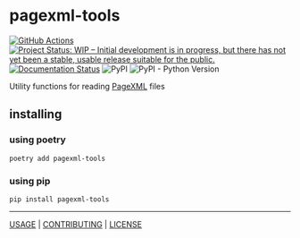 # pagexml-tools

[![GitHub Actions](https://github.com/knaw-huc/pagexml/workflows/tests/badge.svg)](https://github.com/knaw-huc/pagexml/actions)
[![Project Status: WIP – Initial development is in progress, but there has not yet been a stable, usable release suitable for the public.](https://www.repostatus.org/badges/latest/wip.svg)](https://www.repostatus.org/#wip)
[![Documentation Status](https://readthedocs.org/projects/pagexml/badge/?version=latest)](https://pagexml.readthedocs.io/en/latest/?badge=latest)
![PyPI](https://img.shields.io/pypi/v/pagexml-tools)
![PyPI - Python Version](https://img.shields.io/pypi/pyversions/pagexml-tools)

Utility functions for reading [PageXML](https://www.primaresearch.org/tools/PAGELibraries) files

## installing

### using poetry

```commandline
poetry add pagexml-tools
```

### using pip

```commandline
pip install pagexml-tools
```

----

[USAGE](https://pagexml.readthedocs.io/en/latest/) |
[CONTRIBUTING](CONTRIBUTING.md) |
[LICENSE](LICENSE)
